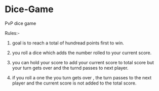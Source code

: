 # Dice-Game

PvP dice game

Rules:-

1. goal is to reach a total of hundread points first to win.

2. you roll a dice which adds the number rolled to your current score.

3. you can hold your score to add your current score to total score but your turn gets over and the turnd passes to next player.

4. if you roll a one the you turn gets over , the turn passes to the next player and the current score is not added to the total score.
